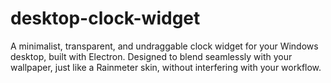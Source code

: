 # desktop-clock-widget
A minimalist, transparent, and undraggable clock widget for your Windows desktop, built with Electron. Designed to blend seamlessly with your wallpaper, just like a Rainmeter skin, without interfering with your workflow.
